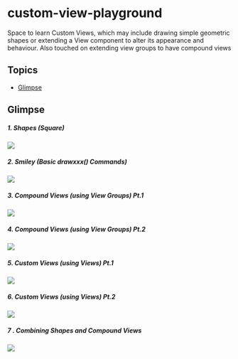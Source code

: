# custom-view-playground
Space to learn Custom Views, which may include drawing simple geometric shapes or extending a View component to alter its appearance and behaviour. Also touched on extending view groups to have compound views 

## Topics
- [Glimpse](#glimpse)


## Glimpse

##### 1. **Shapes (Square)**  
![](https://imgur.com/UHIB1qq.gif)

##### 2. **Smiley (Basic drawxxx() Commands)**  
![](https://imgur.com/gZFEhMH.gif)

##### 3. **Compound Views (using View Groups) Pt.1**  
![](https://imgur.com/97Pqn65.gif)

##### 4. **Compound Views (using View Groups) Pt.2**  
![](https://imgur.com/SILRpWd.gif)

##### 5. **Custom Views (using Views) Pt.1**  
![](https://imgur.com/nSdXOPq.gif)

##### 6. **Custom Views (using Views) Pt.2**  
![](https://imgur.com/42mYn6Y.gif)

##### 7 . **Combining Shapes and Compound Views**  
![](https://imgur.com/tGWFhjs.gif)
